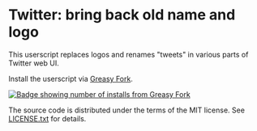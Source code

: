 # Twitter: bring back old name and logo

This userscript replaces logos and renames "tweets" in various parts of Twitter
web UI.

Install the userscript via [Greasy Fork][GreasyFork].

[![Badge showing number of installs from Greasy Fork][GreasyForkInstallsBadge]][GreasyFork]

The source code is distributed under the terms of the MIT license.
See [LICENSE.txt](LICENSE.txt) for details.

[GreasyForkInstallsBadge]: https://img.shields.io/badge/dynamic/json?style=flat&color=670000&label=Greasy%20Fork&query=total_installs&suffix=%20installs&url=https%3A%2F%2Fgreasyfork.org%2Fscripts%2F471871.json
[GreasyFork]: https://greasyfork.org/en/scripts/471871-twitter-bring-back-old-name-and-logo
